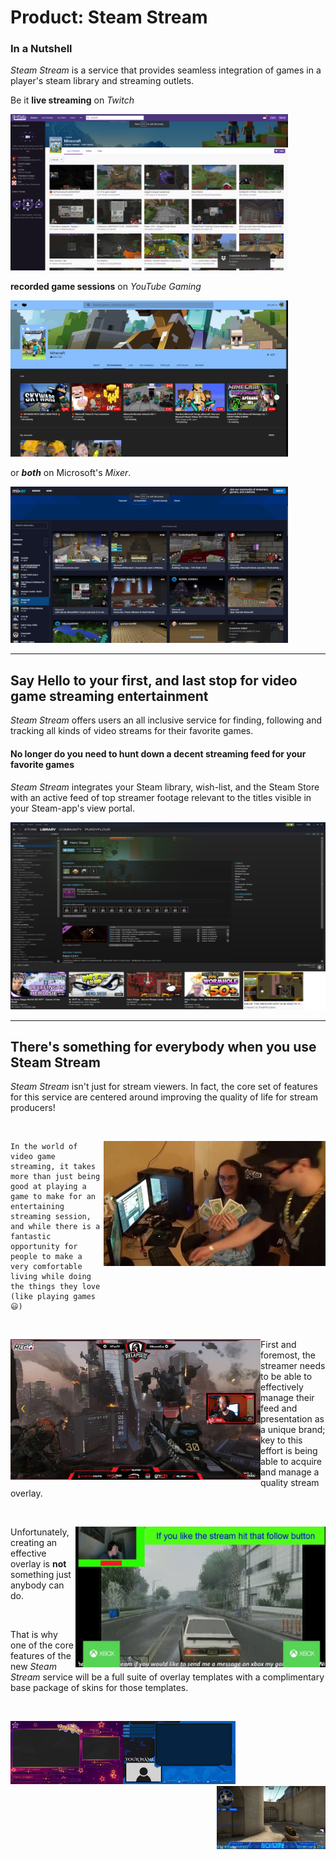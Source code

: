 Product: **Steam Stream**
===

### In a Nutshell
_Steam Stream_ is a service that provides seamless integration of games in a player's steam library and streaming outlets. 

Be it **live streaming** on _Twitch_

<img src="./twitch.png" width="444" height="250" title="twitch search results for 'minecraft'" />

**recorded game sessions** on _YouTube Gaming_

<img src="./youtube_gaming.png" width="444" height="250" title="YouTube Gaming search results for 'minecraft'" />

or ***both*** on Microsoft's _Mixer_.

<img src="./mixer.png" width="444" height="250" title="Mixer search results for 'minecraft'" />

---

## Say Hello to your first, and last stop for video game streaming entertainment

_Steam Stream_ offers users an all inclusive service for finding, following and tracking all kinds of video streams for their favorite games.

#### No longer do you need to hunt down a decent streaming feed for your favorite games
_Steam Stream_ integrates your Steam library, wish-list, and the Steam Store with an active feed of top streamer footage relevant to the titles visible in your Steam-app's view portal.

<img src="./steam-stream-example.png" width="533" height="300" title="User library game-specific stream feed example"/>

---

## There's something for everybody when you use Steam Stream
<div>
  <p>
    <i>Steam Stream</i> isn't just for stream viewers. In fact, the core set of features for this service are centered around improving the quality of life for stream producers!
  </p> 
</div>
<br>
<div>
  <p>
    <img src="./geeks-makin-munay.png" width="355" height="200"  title="Aaaawe Yeaaahhhh" align="right"/>
    
    In the world of video game streaming, it takes more than just being good at playing a game to make for an entertaining streaming session, and while there is a fantastic opportunity for people to make a very comfortable living while doing the things they love (like playing games 😃) 
  </p>
</div>

<br>
<div>
  <p>
    <img src="./medium-overlay.png" width="400" height="225" title="moderate overlay with excellent branding" align="left" />
    <span>
          First and foremost, the streamer needs to be able to effectively manage their feed and presentation as a unique brand; key to this effort is being able to acquire and manage a quality stream overlay. 
    </span>
  </p>
</div>
<br>
<div>
  <p>
    <img src="./bad-overlays-happen.png" width="400" height="225"  title="Classy, tasteful, clear, and unofensive... are all things this " align="right"/>
    <span>
          Unfortunately, creating an effective overlay is <strong>not</strong> something just anybody can do.
    </span>
  </p>
</div>
<br>
<div>
  <p>
    That is why one of the core features of the new <i>Steam Stream</i> service will be a full suite of overlay templates with a complimentary base package of skins for those templates.
  </p>
  <br>
  <p>
    <img src="./overlay-skin1.png" width="180" height="101" align="left"/><img src="./overlay-skin2.png" width="180" height="101" align="centered + 2em"/><img src="./overlay-skin3.png" width="174" height="101" align="right"/>
  </p>
</div>


<!--Add statements about Steam Stream providing a easy to use interface for getting a new stream started in the primary streaming outlets.-->
